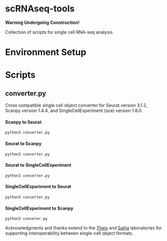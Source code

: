 # scRNAseq-tools

**Warning Undergoing Construction!**

Collection of scripts for single cell RNA-seq analysis.

# Environment Setup
# Scripts
## converter.py
Cross compatible single cell object converter for Seurat version 3.1.2, Scanpy version 1.4.4, and SingleCellExperiment (sce) version 1.8.0.

#### Scanpy to Seurat
```
python3 converter.py
```

#### Seurat to Scanpy
```
python3 converter.py 
```

#### Seurat to SingleCellExperiment
```
python3 converter.py
```

#### SingleCellExperiment to Seurat
```
python3 converter.py
```

#### SingleCellExperiment to Scanpy
```
python3 converer.py
```

Acknowledgments and thanks extend to the [Theis](https://github.com/theislab/anndata2ri) and [Satija](https://satijalab.org/seurat/v3.1/conversion_vignette.html) laboratories for supporting interoperability between single-cell object formats.
